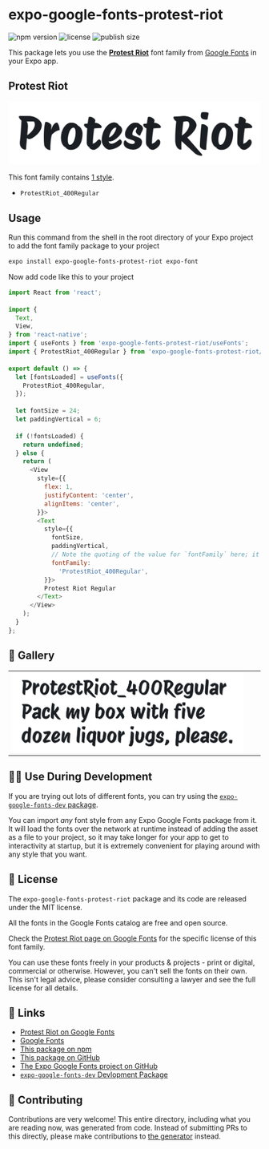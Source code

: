 # expo-google-fonts-protest-riot

![npm version](https://flat.badgen.net/npm/v/expo-google-fonts-protest-riot)
![license](https://flat.badgen.net/github/license/expo/google-fonts)
![publish size](https://flat.badgen.net/packagephobia/install/expo-google-fonts-protest-riot)

This package lets you use the [**Protest Riot**](https://fonts.google.com/specimen/Protest+Riot) font family from [Google Fonts](https://fonts.google.com/) in your Expo app.

## Protest Riot

![Protest Riot](./font-family.png)

This font family contains [1 style](#-gallery).

- `ProtestRiot_400Regular`

## Usage

Run this command from the shell in the root directory of your Expo project to add the font family package to your project
```sh
expo install expo-google-fonts-protest-riot expo-font
```

Now add code like this to your project
```js
import React from 'react';

import {
  Text,
  View,
} from 'react-native';
import { useFonts } from 'expo-google-fonts-protest-riot/useFonts';
import { ProtestRiot_400Regular } from 'expo-google-fonts-protest-riot/400Regular';

export default () => {
  let [fontsLoaded] = useFonts({
    ProtestRiot_400Regular,
  });

  let fontSize = 24;
  let paddingVertical = 6;

  if (!fontsLoaded) {
    return undefined;
  } else {
    return (
      <View
        style={{
          flex: 1,
          justifyContent: 'center',
          alignItems: 'center',
        }}>
        <Text
          style={{
            fontSize,
            paddingVertical,
            // Note the quoting of the value for `fontFamily` here; it expects a string!
            fontFamily:
              'ProtestRiot_400Regular',
          }}>
          Protest Riot Regular
        </Text>
      </View>
    );
  }
};

```

## 🔡 Gallery


||||
|-|-|-|
|![ProtestRiot_400Regular](.//400Regular/ProtestRiot_400Regular.ttf.png)||||


## 👩‍💻 Use During Development

If you are trying out lots of different fonts, you can try using the [`expo-google-fonts-dev` package](https://github.com/freeboub/google-fonts/tree/master/font-packages/dev#readme).

You can import *any* font style from any Expo Google Fonts package from it. It will load the fonts
over the network at runtime instead of adding the asset as a file to your project, so it may take longer
for your app to get to interactivity at startup, but it is extremely convenient
for playing around with any style that you want.

## 📖 License

The `expo-google-fonts-protest-riot` package and its code are released under the MIT license.

All the fonts in the Google Fonts catalog are free and open source.

Check the [Protest Riot page on Google Fonts](https://fonts.google.com/specimen/Protest+Riot) for the specific license of this font family.

You can use these fonts freely in your products & projects - print or digital, commercial or otherwise. However, you can't sell the fonts on their own. This isn't legal advice, please consider consulting a lawyer and see the full license for all details.

## 🔗 Links

- [Protest Riot on Google Fonts](https://fonts.google.com/specimen/Protest+Riot)
- [Google Fonts](https://fonts.google.com/)
- [This package on npm](https://www.npmjs.com/package/expo-google-fonts-protest-riot)
- [This package on GitHub](https://github.com/freeboub/google-fonts/tree/master/font-packages/protest-riot)
- [The Expo Google Fonts project on GitHub](https://github.com/freeboub/google-fonts)
- [`expo-google-fonts-dev` Devlopment Package](https://github.com/freeboub/google-fonts/tree/master/font-packages/dev)

## 🤝 Contributing

Contributions are very welcome! This entire directory, including what you are reading now, was generated from code. Instead of submitting PRs to this directly, please make contributions to [the generator](https://github.com/freeboub/google-fonts/tree/master/packages/generator) instead.
